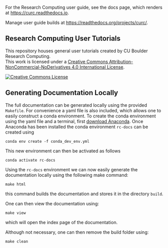 For the Research Computing user guide, see the docs page, which renders at https://curc.readthedocs.io.

Manage user guide builds at https://readthedocs.org/projects/curc/.

## Research Computing User Tutorials

This repository houses general user tutorials created by CU Boulder Research Computing.  
This work is licensed under a <a rel="license" href="http://creativecommons.org/licenses/by-nc-nd/4.0/">Creative Commons Attribution-NonCommercial-NoDerivatives 4.0 International License</a>.

<a rel="license" href="http://creativecommons.org/licenses/by-nc-nd/4.0/"><img alt="Creative Commons License" style="border-width:0" src="https://i.creativecommons.org/l/by-nc-nd/4.0/88x31.png" /></a>

## Generating Documentation Locally

The full documentation can be generated locally using the provided `Makefile`. For convenience a yaml file is also included, which allows one to easily construct a conda environment. To create the conda environment using the yaml file and a terminal, first [download Anaconda](https://www.anaconda.com/). Once Anaconda has been installed the conda environment `rc-docs` can be created using
```
conda env create -f conda_dev_env.yml
```
This new environment can then be activated as follows
```
conda activate rc-docs
```

Using the `rc-docs` environment we can now easily generate the documentation locally using the following make command:
```
make html
```
this command builds the documentation and stores it in the directory `build`. 

One can then view the documentation using:
```
make view 
```
which will open the index page of the documentation. 

Although not necessary, one can then remove the build folder using:
```
make clean
```